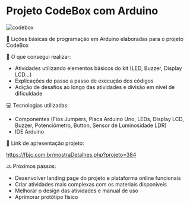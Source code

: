 # Projeto CodeBox com Arduino

![codebox](https://github.com/radymillacristiano/CodeBox_Arduino/assets/88601069/f8991c2d-5b44-44a1-bab9-45b0b6b4d62e)

🎯 Lições básicas de programação em Arduino elaboradas para o projeto CodeBox

🙋 O que consegui realizar:
- Atividades utilizando elementos básicos do kit (LED, Buzzer, Display LCD...)
- Explicações do passo a passo de execução dos códigos
- Adição de desafios ao longo das atividades e divisão em nível de dificuldade
 
💻 Tecnologias utilizadas:
- Componentes (Fios Jumpers, Placa Arduino Uno, LEDs, Display LCD, Buzzer, Potenciômetro, Button, Sensor de Luminosidade LDR)
- IDE Arduino

📌 Link de apresentação projeto:

[https://fbjc.com.br/mostraDetalhes.php?projeto=384
](https://fbjc.com.br/mostraDetalhes.php?projeto=384)

🔜 Próximos passos:
- Desenvolver landing page do projeto e plataforma online funcionais
- Criar atividades mais complexas com os materiais disponíveis
- Melhorar o design das atividades e manual de uso
- Aprimorar protótipo físico
